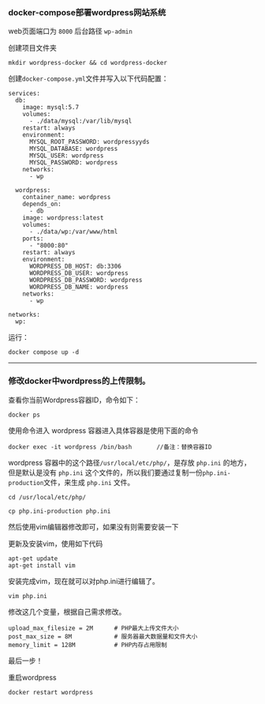 ###  docker-compose部署wordpress网站系统


web页面端口为 `8000`     后台路径 `wp-admin`

创建项目文件夹

```
mkdir wordpress-docker && cd wordpress-docker
```

创建`docker-compose.yml`文件并写入以下代码配置：


```
services:
  db:
    image: mysql:5.7
    volumes:
      - ./data/mysql:/var/lib/mysql
    restart: always
    environment:
      MYSQL_ROOT_PASSWORD: wordpressyyds
      MYSQL_DATABASE: wordpress
      MYSQL_USER: wordpress
      MYSQL_PASSWORD: wordpress
    networks:
      - wp

  wordpress:
    container_name: wordpress
    depends_on:
      - db
    image: wordpress:latest
    volumes:
      - ./data/wp:/var/www/html
    ports:
      - "8000:80"
    restart: always
    environment:
      WORDPRESS_DB_HOST: db:3306
      WORDPRESS_DB_USER: wordpress
      WORDPRESS_DB_PASSWORD: wordpress
      WORDPRESS_DB_NAME: wordpress
    networks:
      - wp

networks:
  wp:
```

运行：

```
docker compose up -d
```


---




### 修改docker中wordpress的上传限制。

查看你当前Wordpress容器ID，命令如下：
```
docker ps
```
使用命令进入 wordpress 容器进入具体容器是使用下面的命令
```
docker exec -it wordpress /bin/bash       //备注：替换容器ID
```
wordpress 容器中的这个路径`/usr/local/etc/php/`，是存放 `php.ini` 的地方，但是默认是没有 `php.ini` 这个文件的，所以我们要通过复制一份`php.ini-production`文件，来生成 `php.ini` 文件。
```
cd /usr/local/etc/php/
```
```
cp php.ini-production php.ini
```
然后使用vim编辑器修改即可，如果没有则需要安装一下

更新及安装vim，使用如下代码
```
apt-get update
apt-get install vim
```
安装完成vim，现在就可以对php.ini进行编辑了。
```
vim php.ini
```
修改这几个变量，根据自己需求修改。
```
upload_max_filesize = 2M      # PHP最大上传文件大小
post_max_size = 8M            # 服务器最大数据量和文件大小
memory_limit = 128M           # PHP内存占用限制
```
最后一步！

重启wordpress
```
docker restart wordpress
```
